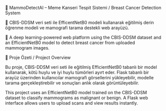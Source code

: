 🧠 MammoDetectAI – Meme Kanseri Tespit Sistemi / Breast Cancer Detection System

🔬 CBIS-DDSM veri seti ile EfficentNetB0 modeli kullanarak eğitilmiş derin ög̈renme modeli ve mamografi tarama destekli web arayüzü.

🔬 A deep learning-powered web platform using the CBIS-DDSM dataset and an EfficientNetB0 model to detect breast cancer from uploaded mammogram images.

📌 Proje Özeti / Project Overview

Bu proje, CBIS-DDSM veri seti ile eğitilmiş EfficientNetB0 tabanlı bir model kullanarak, kötü huylu ve iyi huylu tümörleri ayırt eder. Flask tabanlı bir arayüz üzerinden kullanıcılar mamografi görsellerini yükleyebilir, modelle tarama gerçekleştirebilir ve sonuçları anlık olarak görüntüleyebilir.

This project uses an EfficientNetB0 model trained on the CBIS-DDSM dataset to classify mammograms as malignant or benign. A Flask web interface allows users to upload scans and view results instantly.

